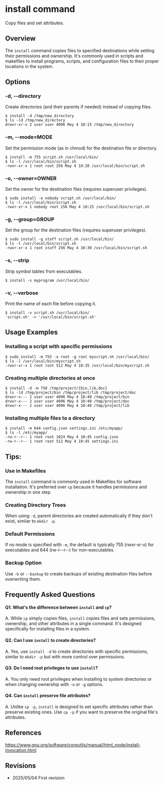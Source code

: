 # install command

Copy files and set attributes.

## Overview

The `install` command copies files to specified destinations while setting their permissions and ownership. It's commonly used in scripts and makefiles to install programs, scripts, and configuration files to their proper locations in the system.

## Options

### **-d, --directory**

Create directories (and their parents if needed) instead of copying files.

```console
$ install -d /tmp/new_directory
$ ls -ld /tmp/new_directory
drwxr-xr-x 2 user user 4096 May 4 10:15 /tmp/new_directory
```

### **-m, --mode=MODE**

Set the permission mode (as in chmod) for the destination file or directory.

```console
$ install -m 755 script.sh /usr/local/bin/
$ ls -l /usr/local/bin/script.sh
-rwxr-xr-x 1 root root 256 May 4 10:20 /usr/local/bin/script.sh
```

### **-o, --owner=OWNER**

Set the owner for the destination files (requires superuser privileges).

```console
$ sudo install -o nobody script.sh /usr/local/bin/
$ ls -l /usr/local/bin/script.sh
-rwxr-xr-x 1 nobody root 256 May 4 10:25 /usr/local/bin/script.sh
```

### **-g, --group=GROUP**

Set the group for the destination files (requires superuser privileges).

```console
$ sudo install -g staff script.sh /usr/local/bin/
$ ls -l /usr/local/bin/script.sh
-rwxr-xr-x 1 root staff 256 May 4 10:30 /usr/local/bin/script.sh
```

### **-s, --strip**

Strip symbol tables from executables.

```console
$ install -s myprogram /usr/local/bin/
```

### **-v, --verbose**

Print the name of each file before copying it.

```console
$ install -v script.sh /usr/local/bin/
'script.sh' -> '/usr/local/bin/script.sh'
```

## Usage Examples

### Installing a script with specific permissions

```console
$ sudo install -m 755 -o root -g root myscript.sh /usr/local/bin/
$ ls -l /usr/local/bin/myscript.sh
-rwxr-xr-x 1 root root 512 May 4 10:35 /usr/local/bin/myscript.sh
```

### Creating multiple directories at once

```console
$ install -d -m 750 /tmp/project/{bin,lib,doc}
$ ls -ld /tmp/project/bin /tmp/project/lib /tmp/project/doc
drwxr-x--- 2 user user 4096 May 4 10:40 /tmp/project/bin
drwxr-x--- 2 user user 4096 May 4 10:40 /tmp/project/doc
drwxr-x--- 2 user user 4096 May 4 10:40 /tmp/project/lib
```

### Installing multiple files to a directory

```console
$ install -m 644 config.json settings.ini /etc/myapp/
$ ls -l /etc/myapp/
-rw-r--r-- 1 root root 1024 May 4 10:45 config.json
-rw-r--r-- 1 root root 512 May 4 10:45 settings.ini
```

## Tips:

### Use in Makefiles

The `install` command is commonly used in Makefiles for software installation. It's preferred over `cp` because it handles permissions and ownership in one step.

### Creating Directory Trees

When using `-d`, parent directories are created automatically if they don't exist, similar to `mkdir -p`.

### Default Permissions

If no mode is specified with `-m`, the default is typically 755 (rwxr-xr-x) for executables and 644 (rw-r--r--) for non-executables.

### Backup Option

Use `-b` or `--backup` to create backups of existing destination files before overwriting them.

## Frequently Asked Questions

#### Q1. What's the difference between `install` and `cp`?
A. While `cp` simply copies files, `install` copies files and sets permissions, ownership, and other attributes in a single command. It's designed specifically for installing files in a system.

#### Q2. Can I use `install` to create directories?
A. Yes, use `install -d` to create directories with specific permissions, similar to `mkdir -p` but with more control over permissions.

#### Q3. Do I need root privileges to use `install`?
A. You only need root privileges when installing to system directories or when changing ownership with `-o` or `-g` options.

#### Q4. Can `install` preserve file attributes?
A. Unlike `cp -p`, `install` is designed to set specific attributes rather than preserve existing ones. Use `cp -p` if you want to preserve the original file's attributes.

## References

https://www.gnu.org/software/coreutils/manual/html_node/install-invocation.html

## Revisions

- 2025/05/04 First revision